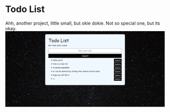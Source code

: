 # Todo List
Ahh, another project, little small, but okie dokie. Not so special one, but its okay.
![](Screenshot_2020-09-16%20Todo%20List%20Good%20One%20.png)
